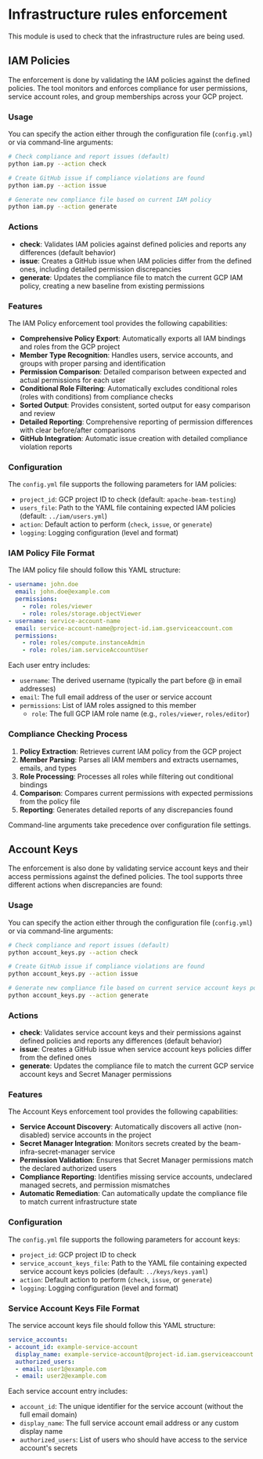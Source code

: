 <!--
    Licensed to the Apache Software Foundation (ASF) under one
    or more contributor license agreements.  See the NOTICE file
    distributed with this work for additional information
    regarding copyright ownership.  The ASF licenses this file
    to you under the Apache License, Version 2.0 (the
    "License"); you may not use this file except in compliance
    with the License.  You may obtain a copy of the License at

      http://www.apache.org/licenses/LICENSE-2.0

    Unless required by applicable law or agreed to in writing,
    software distributed under the License is distributed on an
    "AS IS" BASIS, WITHOUT WARRANTIES OR CONDITIONS OF ANY
    KIND, either express or implied.  See the License for the
    specific language governing permissions and limitations
    under the License.
-->

# Infrastructure rules enforcement

This module is used to check that the infrastructure rules are being used.

## IAM Policies

The enforcement is done by validating the IAM policies against the defined policies.
The tool monitors and enforces compliance for user permissions, service account roles, and group memberships across your GCP project.

### Usage

You can specify the action either through the configuration file (`config.yml`) or via command-line arguments:

```bash
# Check compliance and report issues (default)
python iam.py --action check

# Create GitHub issue if compliance violations are found
python iam.py --action issue

# Generate new compliance file based on current IAM policy
python iam.py --action generate
```

### Actions

- **check**: Validates IAM policies against defined policies and reports any differences (default behavior)
- **issue**: Creates a GitHub issue when IAM policies differ from the defined ones, including detailed permission discrepancies
- **generate**: Updates the compliance file to match the current GCP IAM policy, creating a new baseline from existing permissions

### Features

The IAM Policy enforcement tool provides the following capabilities:

- **Comprehensive Policy Export**: Automatically exports all IAM bindings and roles from the GCP project
- **Member Type Recognition**: Handles users, service accounts, and groups with proper parsing and identification
- **Permission Comparison**: Detailed comparison between expected and actual permissions for each user
- **Conditional Role Filtering**: Automatically excludes conditional roles (roles with conditions) from compliance checks
- **Sorted Output**: Provides consistent, sorted output for easy comparison and review
- **Detailed Reporting**: Comprehensive reporting of permission differences with clear before/after comparisons
- **GitHub Integration**: Automatic issue creation with detailed compliance violation reports

### Configuration

The `config.yml` file supports the following parameters for IAM policies:

- `project_id`: GCP project ID to check (default: `apache-beam-testing`)
- `users_file`: Path to the YAML file containing expected IAM policies (default: `../iam/users.yml`)
- `action`: Default action to perform (`check`, `issue`, or `generate`)
- `logging`: Logging configuration (level and format)

### IAM Policy File Format

The IAM policy file should follow this YAML structure:

```yaml
- username: john.doe
  email: john.doe@example.com
  permissions:
    - role: roles/viewer
    - role: roles/storage.objectViewer
- username: service-account-name
  email: service-account-name@project-id.iam.gserviceaccount.com
  permissions:
    - role: roles/compute.instanceAdmin
    - role: roles/iam.serviceAccountUser
```

Each user entry includes:
- `username`: The derived username (typically the part before @ in email addresses)
- `email`: The full email address of the user or service account
- `permissions`: List of IAM roles assigned to this member
  - `role`: The full GCP IAM role name (e.g., `roles/viewer`, `roles/editor`)

### Compliance Checking Process

1. **Policy Extraction**: Retrieves current IAM policy from the GCP project
2. **Member Parsing**: Parses all IAM members and extracts usernames, emails, and types
3. **Role Processing**: Processes all roles while filtering out conditional bindings
4. **Comparison**: Compares current permissions with expected permissions from the policy file
5. **Reporting**: Generates detailed reports of any discrepancies found

Command-line arguments take precedence over configuration file settings.

## Account Keys

The enforcement is also done by validating service account keys and their access permissions against the defined policies.
The tool supports three different actions when discrepancies are found:

### Usage

You can specify the action either through the configuration file (`config.yml`) or via command-line arguments:

```bash
# Check compliance and report issues (default)
python account_keys.py --action check

# Create GitHub issue if compliance violations are found
python account_keys.py --action issue

# Generate new compliance file based on current service account keys policy
python account_keys.py --action generate
```

### Actions

- **check**: Validates service account keys and their permissions against defined policies and reports any differences (default behavior)
- **issue**: Creates a GitHub issue when service account keys policies differ from the defined ones
- **generate**: Updates the compliance file to match the current GCP service account keys and Secret Manager permissions

### Features

The Account Keys enforcement tool provides the following capabilities:

- **Service Account Discovery**: Automatically discovers all active (non-disabled) service accounts in the project
- **Secret Manager Integration**: Monitors secrets created by the beam-infra-secret-manager service
- **Permission Validation**: Ensures that Secret Manager permissions match the declared authorized users
- **Compliance Reporting**: Identifies missing service accounts, undeclared managed secrets, and permission mismatches
- **Automatic Remediation**: Can automatically update the compliance file to match current infrastructure state

### Configuration

The `config.yml` file supports the following parameters for account keys:

- `project_id`: GCP project ID to check
- `service_account_keys_file`: Path to the YAML file containing expected service account keys policies (default: `../keys/keys.yaml`)
- `action`: Default action to perform (`check`, `issue`, or `generate`)
- `logging`: Logging configuration (level and format)

### Service Account Keys File Format

The service account keys file should follow this YAML structure:

```yaml
service_accounts:
- account_id: example-service-account
  display_name: example-service-account@project-id.iam.gserviceaccount.com
  authorized_users:
  - email: user1@example.com
  - email: user2@example.com
```

Each service account entry includes:
- `account_id`: The unique identifier for the service account (without the full email domain)
- `display_name`: The full service account email address or any custom display name
- `authorized_users`: List of users who should have access to the service account's secrets
